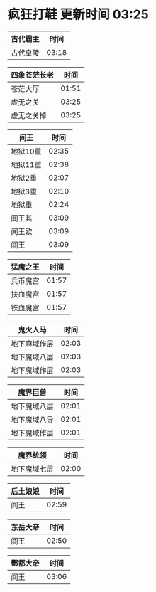 # 疯狂打鞋 更新时间 03:25

| 古代霸主   | 时间    |
|--------|-------|
| 古代皇陵 | 03:18 |

| 四象苍茫长老   | 时间    |
|--------|-------|
| 苍茫大厅 | 01:51 |
| 虚无之关 | 03:25 |
| 虚无之关掉 | 03:25 |

| 间王   | 时间    |
|--------|-------|
| 地狱10重 | 02:35 |
| 地狱11重 | 02:38 |
| 地狱2重 | 02:07 |
| 地狱3重 | 02:10 |
| 地狱重 | 02:24 |
| 间王其 | 03:09 |
| 闻王欧 | 03:09 |
| 阎王 | 03:09 |

| 猛魔之王   | 时间    |
|--------|-------|
| 兵币魔宫 | 01:57 |
| 扶血魔宫 | 01:57 |
| 铁血魔宫 | 01:57 |

| 鬼火人马   | 时间    |
|--------|-------|
| 地下麻域作层 | 02:03 |
| 地下魔域八层 | 02:03 |
| 地下魔域作层 | 02:03 |

| 魔界巨兽   | 时间    |
|--------|-------|
| 地下魔域八层 | 02:01 |
| 地下魔域八导 | 02:01 |
| 地下魔域作层 | 02:01 |

| 魔界统领   | 时间    |
|--------|-------|
| 地下魔域七层 | 02:00 |

| 后土娘娘   | 时间    |
|--------|-------|
| 阎王 | 02:59 |

| 东岳大帝   | 时间    |
|--------|-------|
| 阎王 | 02:50 |

| 酆都大帝   | 时间    |
|--------|-------|
| 阎王 | 03:06 |